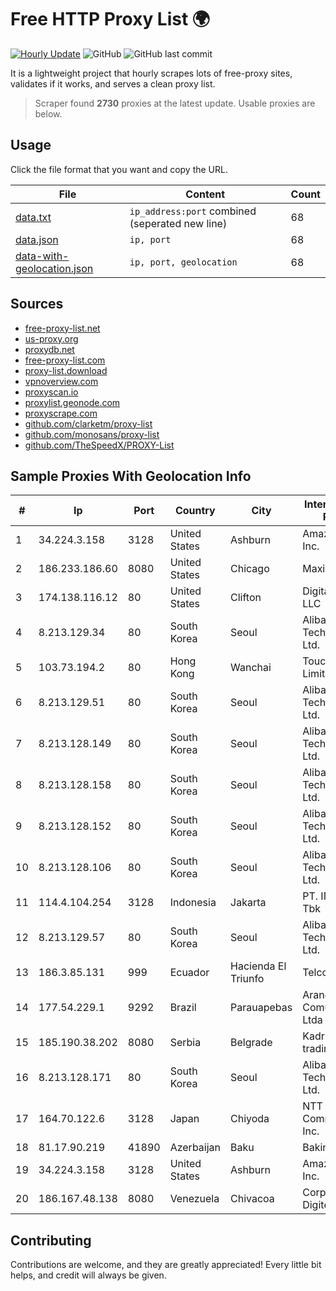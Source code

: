 
# Free HTTP Proxy List 🌍

[![Hourly Update](https://github.com/mertguvencli/http-proxy-list/actions/workflows/main.yml/badge.svg?branch=main)](https://github.com/mertguvencli/http-proxy-list/actions/workflows/main.yml)
![GitHub](https://img.shields.io/github/license/mertguvencli/http-proxy-list)
![GitHub last commit](https://img.shields.io/github/last-commit/mertguvencli/http-proxy-list)

It is a lightweight project that hourly scrapes lots of free-proxy sites, validates if it works, and serves a clean proxy list.


> Scraper found **2730** proxies at the latest update. Usable proxies are below.

## Usage

Click the file format that you want and copy the URL.


|File|Content|Count|
|----|-------|-----|
|[data.txt](https://raw.githubusercontent.com/mertguvencli/http-proxy-list/main/proxy-list/data.txt)|`ip_address:port` combined (seperated new line)|68|
|[data.json](https://raw.githubusercontent.com/mertguvencli/http-proxy-list/main/proxy-list/data.json)|`ip, port`|68|
|[data-with-geolocation.json](https://raw.githubusercontent.com/mertguvencli/http-proxy-list/main/proxy-list/data-with-geolocation.json)|`ip, port, geolocation`|68|

## Sources

* [free-proxy-list.net](https://free-proxy-list.net)
* [us-proxy.org](https://www.us-proxy.org)
* [proxydb.net](http://proxydb.net)
* [free-proxy-list.com](https://free-proxy-list.com/?page=&port=&type%5B%5D=http&type%5B%5D=https&up_time=0&search=Search)
* [proxy-list.download](https://www.proxy-list.download/HTTP)
* [vpnoverview.com](https://vpnoverview.com/privacy/anonymous-browsing/free-proxy-servers)
* [proxyscan.io](https://www.proxyscan.io)
* [proxylist.geonode.com](https://proxylist.geonode.com/api/proxy-list?limit=300&page=1&sort_by=lastChecked&sort_type=desc&protocols=http,https)
* [proxyscrape.com](https://api.proxyscrape.com/v2/?request=displayproxies&protocol=http&timeout=10000&country=all&ssl=all&anonymity=all)
* [github.com/clarketm/proxy-list](https://raw.githubusercontent.com/clarketm/proxy-list/master/proxy-list-raw.txt)
* [github.com/monosans/proxy-list](https://raw.githubusercontent.com/monosans/proxy-list/main/proxies/http.txt)
* [github.com/TheSpeedX/PROXY-List](https://raw.githubusercontent.com/TheSpeedX/PROXY-List/master/http.txt)


## Sample Proxies With Geolocation Info

|#|Ip|Port|Country|City|Internet Service Provider|
|-|--|----|-------|----|-------------------------|
|1|34.224.3.158|3128|United States|Ashburn|Amazon.com, Inc.|
|2|186.233.186.60|8080|United States|Chicago|Maxihost LTDA|
|3|174.138.116.12|80|United States|Clifton|DigitalOcean, LLC|
|4|8.213.129.34|80|South Korea|Seoul|Alibaba (US) Technology Co., Ltd.|
|5|103.73.194.2|80|Hong Kong|Wanchai|TouchPal HK Co., Limited|
|6|8.213.129.51|80|South Korea|Seoul|Alibaba (US) Technology Co., Ltd.|
|7|8.213.128.149|80|South Korea|Seoul|Alibaba (US) Technology Co., Ltd.|
|8|8.213.128.158|80|South Korea|Seoul|Alibaba (US) Technology Co., Ltd.|
|9|8.213.128.152|80|South Korea|Seoul|Alibaba (US) Technology Co., Ltd.|
|10|8.213.128.106|80|South Korea|Seoul|Alibaba (US) Technology Co., Ltd.|
|11|114.4.104.254|3128|Indonesia|Jakarta|PT. INDOSAT Tbk|
|12|8.213.129.57|80|South Korea|Seoul|Alibaba (US) Technology Co., Ltd.|
|13|186.3.85.131|999|Ecuador|Hacienda El Triunfo|Telconet S.A|
|14|177.54.229.1|9292|Brazil|Parauapebas|Aranet Comunicacao Ltda|
|15|185.190.38.202|8080|Serbia|Belgrade|Kadri Haxhiaj trading as "B.I."|
|16|8.213.128.171|80|South Korea|Seoul|Alibaba (US) Technology Co., Ltd.|
|17|164.70.122.6|3128|Japan|Chiyoda|NTT PC Communications, Inc.|
|18|81.17.90.219|41890|Azerbaijan|Baku|Bakinternet ISP|
|19|34.224.3.158|3128|United States|Ashburn|Amazon.com, Inc.|
|20|186.167.48.138|8080|Venezuela|Chivacoa|Corporacion Digitel C.A|



## Contributing

Contributions are welcome, and they are greatly appreciated! Every
little bit helps, and credit will always be given.

